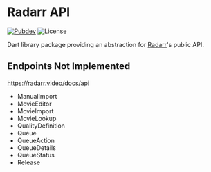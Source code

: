 # Radarr API

[![Pubdev][pubdev-shield]][pubdev]
![License][license-shield]

Dart library package providing an abstraction for [Radarr](https://radarr.video)'s public API.

## Endpoints Not Implemented

https://radarr.video/docs/api

- ManualImport
- MovieEditor
- MovieImport
- MovieLookup
- QualityDefinition
- Queue
- QueueAction
- QueueDetails
- QueueStatus
- Release

[license-shield]: https://img.shields.io/github/license/RoninComputer/dart-radarr-api?style=for-the-badge
[pubdev]: https://pub.dev/packages/radarr_api/
[pubdev-shield]: https://img.shields.io/pub/v/radarr_api.svg?style=for-the-badge
